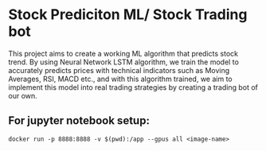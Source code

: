 # Stock Prediciton ML/ Stock Trading bot
This project aims to create a working ML algorithm that predicts stock trend. By using Neural Network LSTM algorithm, we train the model to accurately predicts prices with technical indicators such as Moving Averages, RSI, MACD etc., and with this algorithm trained, we aim to implement this model into real trading strategies by creating a trading bot of our own.


## For jupyter notebook setup:
```console
docker run -p 8888:8888 -v $(pwd):/app --gpus all <image-name>
```
